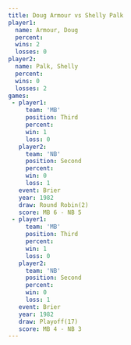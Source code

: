 ```yaml
---
title: Doug Armour vs Shelly Palk
player1:            
  name: Armour, Doug
  percent:          
  wins: 2           
  losses: 0         
player2:            
  name: Palk, Shelly
  percent:          
  wins: 0           
  losses: 2         
games:
 - player1:         
     team: 'MB'     
     position: Third
     percent:       
     win: 1         
     loss: 0        
   player2:          
     team: 'NB'      
     position: Second
     percent:        
     win: 0          
     loss: 1         
   event: Brier        
   year: 1982          
   draw: Round Robin(2)
   score: MB 6 - NB 5  
 - player1:         
     team: 'MB'     
     position: Third
     percent:       
     win: 1         
     loss: 0        
   player2:          
     team: 'NB'      
     position: Second
     percent:        
     win: 0          
     loss: 1         
   event: Brier      
   year: 1982        
   draw: Playoff(17) 
   score: MB 4 - NB 3
---
```

